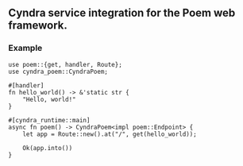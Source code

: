 ## Cyndra service integration for the Poem web framework.

### Example

```rust,no_run
use poem::{get, handler, Route};
use cyndra_poem::CyndraPoem;

#[handler]
fn hello_world() -> &'static str {
    "Hello, world!"
}

#[cyndra_runtime::main]
async fn poem() -> CyndraPoem<impl poem::Endpoint> {
    let app = Route::new().at("/", get(hello_world));

    Ok(app.into())
}
```
